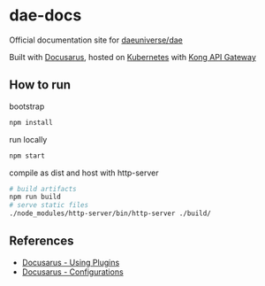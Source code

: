 # dae-docs

Official documentation site for [daeuniverse/dae](https://github.com/daeuniverse/dae)

Built with [Docusarus](https://docusaurus.io/), hosted on [Kubernetes](http://kubernetes.io/) with [Kong API Gateway](https://github.com/Kong/kong)

## How to run

bootstrap

```bash
npm install
```

run locally

```bash
npm start
```

compile as dist and host with http-server

```bash
# build artifacts
npm run build
# serve static files
./node_modules/http-server/bin/http-server ./build/
```

## References

- [Docusarus - Using Plugins](https://docusaurus.io/docs/next/using-plugins#using-themes)
- [Docusarus - Configurations](https://docusaurus.io/docs/next/configuration#theme-plugin-and-preset-configurations)
